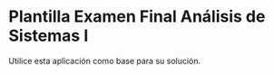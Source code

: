 # Plantilla Examen Final Análisis de Sistemas I

Utilice esta aplicación como base para su solución.
